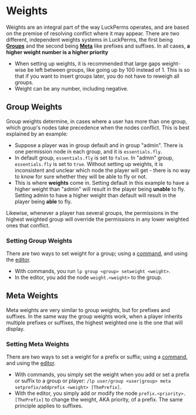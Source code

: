# Weights
Weights are an integral part of the way LuckPerms operates, and are based on the premise of resolving conflict where it may appear. There are two different, independent weights systems in LuckPerms, the first being [**Groups**](#group-weights) and the second being [**Meta**](#meta-weights) like prefixes and suffixes. In all cases,  **a higher weight number is a higher priority** 

- When setting up weights, it is recommended that large gaps weight-wise be left between groups, like going up by 100 instead of 1. This is so that if you want to insert groups later, you do not have to reweigh all groups.
- Weight can be any number, including negative.


## Group Weights
Group weights determine, in cases where a user has more than one group, which group's nodes take precedence when the nodes conflict. This is best explained by an example:

- Suppose a player was in group default and in group "admin". There is one permission node in each group, and it is `essentials.fly`.
- In default group, `essentials.fly` is set to `false`. In "admin" group, `essentials.fly` is set to `true`. Without setting up weights, it is inconsistent and unclear which node the player will get - there is no way to know for sure whether they will be able to fly or not.
- This is where __weights__ come in. Setting default in this example to have a higher weight than "admin" will result in the player being **unable** to fly. Setting admin to have a higher weight than default will result in the player being **able** to fly.

Likewise, whenever a player has several groups, the permissions in the highest weighted group will override the permissions in any lower weighted ones that conflict. 

### Setting Group Weights
There are two ways to set weight for a group; using a [command](Command-Usage:-Group#lp-group-group-setweight-weight), and using the [editor](Web-Editor#luckperms-nodes).

- With commands, you run `lp group <group> setweight <weight>`.
- In the editor, you add the node `weight.<weight>` to the group.


## Meta Weights

Meta weights are very similar to group weights, but for prefixes and suffixes. In the same way the group weights work, when a player inherits multiple prefixes or suffixes, the highest weighted one is the one that will display.

### Setting Meta Weights
There are two ways to set a weight for a prefix or suffix; using a [command](Command-Usage:-Meta#index), and using the [editor](Web-Editor#luckperms-nodes).

- With commands, you simply set the weight when you add or set a prefix or suffix to a group or player: `/lp user/group <user|group> meta setprefix/addprefix <weight> [ThePrefix]`. 
- With the editor, you simply add or modify the node `prefix.<priority>.[ThePrefix]` to change the weight, AKA priority, of a prefix. The same principle applies to suffixes.
